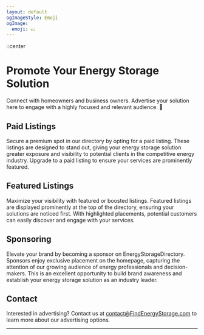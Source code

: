 ```yaml
---
layout: default
ogImageStyle: Emoji
ogImage:
  emoji: 💶
---
```


::center
# Promote Your Energy Storage Solution
Connect with homeowners and business owners. Advertise your solution here to engage with a highly focused and relevant audience. 🌿
## Paid Listings
Secure a premium spot in our directory by opting for a paid listing. These listings are designed to stand out, giving your energy storage solution greater exposure and visibility to potential clients in the competitive energy industry. Upgrade to a paid listing to ensure your services are prominently featured.
## Featured Listings
Maximize your visibility with featured or boosted listings. Featured listings are displayed prominently at the top of the directory, ensuring your solutions are noticed first. With highlighted placements, potential customers can easily discover and engage with your services.
## Sponsoring
Elevate your brand by becoming a sponsor on EnergyStorageDirectory. Sponsors enjoy exclusive placement on the homepage, capturing the attention of our growing audience of energy professionals and decision-makers. This is an excellent opportunity to build brand awareness and establish your energy storage solution as an industry leader.

## Contact

Interested in advertising? Contact us at [contact@FindEnergyStorage.com](mailto:contact@monitoringdirectory.com) to learn more about our advertising options.

---

